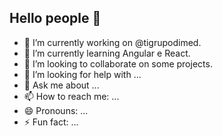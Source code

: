 ## Hello people 👋

- 🔭  I’m currently working on @tigrupodimed.
- 🌱  I’m currently learning Angular e React.
- 👯  I’m looking to collaborate on some projects.
- 🤔 I’m looking for help with ...
- 💬 Ask me about ...
- 📫 How to reach me: ...
- 😄 Pronouns: ...
- ⚡ Fun fact: ...
